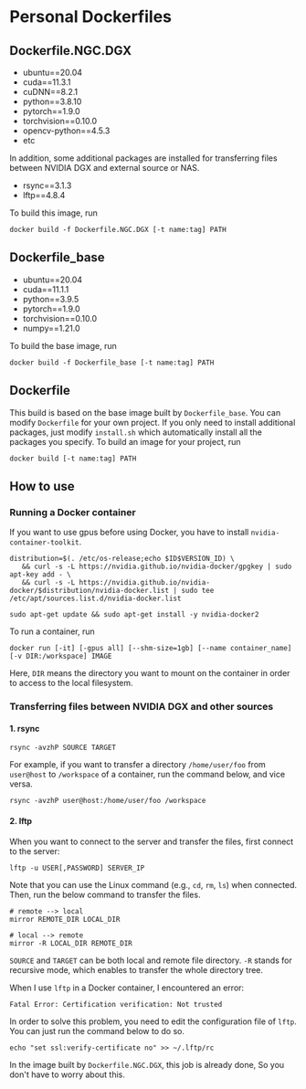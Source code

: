 # Personal Dockerfiles

## Dockerfile.NGC.DGX
* ubuntu==20.04
* cuda==11.3.1
* cuDNN==8.2.1
* python==3.8.10
* pytorch==1.9.0
* torchvision==0.10.0
* opencv-python==4.5.3
* etc

In addition, some additional packages are installed for transferring files between NVIDIA DGX and external source or NAS.
* rsync==3.1.3
* lftp==4.8.4

To build this image, run
```
docker build -f Dockerfile.NGC.DGX [-t name:tag] PATH
```

## Dockerfile_base
* ubuntu==20.04
* cuda==11.1.1
* python==3.9.5
* pytorch==1.9.0
* torchvision==0.10.0
* numpy==1.21.0

To build the base image, run
```
docker build -f Dockerfile_base [-t name:tag] PATH
```

## Dockerfile
This build is based on the base image built by `Dockerfile_base`. You can modify `Dockerfile` for your own project. If you only need to install additional packages, just modify `install.sh` which automatically install all the packages you specify. To build an image for your project, run
```
docker build [-t name:tag] PATH
```
## How to use
### Running a Docker container
If you want to use gpus before using Docker, you have to install `nvidia-container-toolkit`.
```
distribution=$(. /etc/os-release;echo $ID$VERSION_ID) \
   && curl -s -L https://nvidia.github.io/nvidia-docker/gpgkey | sudo apt-key add - \
   && curl -s -L https://nvidia.github.io/nvidia-docker/$distribution/nvidia-docker.list | sudo tee /etc/apt/sources.list.d/nvidia-docker.list
```
```
sudo apt-get update && sudo apt-get install -y nvidia-docker2
```
To run a container, run
```
docker run [-it] [-gpus all] [--shm-size=1gb] [--name container_name] [-v DIR:/workspace] IMAGE
```
Here, `DIR` means the directory you want to mount on the container in order to access to the local filesystem. 

### Transferring files between NVIDIA DGX and other sources

#### 1. rsync
   ```
   rsync -avzhP SOURCE TARGET
   ```
   For example, if you want to transfer a directory `/home/user/foo` from `user@host` to `/workspace` of a container, run the command below, and vice versa.
   ```
   rsync -avzhP user@host:/home/user/foo /workspace
   ```
#### 2. lftp
   When you want to connect to the server and transfer the files, first connect to the server:
   ```
   lftp -u USER[,PASSWORD] SERVER_IP
   ```
   Note that you can use the Linux command (e.g., `cd`, `rm`, `ls`) when connected.
   Then, run the below command to transfer the files.
   ```
   # remote --> local
   mirror REMOTE_DIR LOCAL_DIR

   # local --> remote
   mirror -R LOCAL_DIR REMOTE_DIR
   ```
   `SOURCE` and `TARGET` can be both local and remote file directory. `-R` stands for recursive mode, which enables to transfer the whole directory tree.

   When I use `lftp` in a Docker container, I encountered an error:
   ```
   Fatal Error: Certification verification: Not trusted
   ```
   In order to solve this problem, you need to edit the configuration file of `lftp`. You can just run the command below to do so.
   ```
   echo "set ssl:verify-certificate no" >> ~/.lftp/rc
   ```
   In the image built by `Dockerfile.NGC.DGX`, this job is already done, So you don't have to worry about this.
